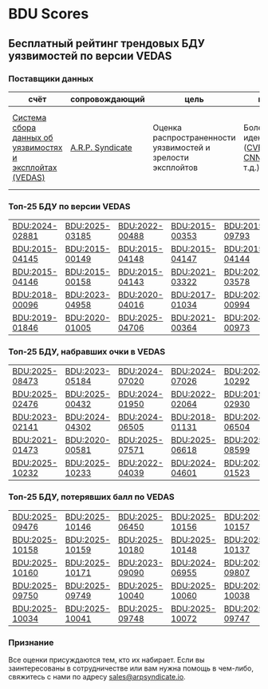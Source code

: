 
# BDU Scores
## Бесплатный рейтинг трендовых БДУ уязвимостей по версии VEDAS

### Поставщики данных
| счёт | cопровождающий | цель | покрытие | определение | частота |
| ----- | ---------- | ------- | -------- | ----------- | --------- |
| [Система сбора данных об уязвимостях и эксплойтах (VEDAS)](https://vedas.arpsyndicate.io) | [A.R.P. Syndicate](https://www.arpsyndicate.io) | Оценка распространенности уязвимостей и зрелости эксплойтов | Более 150 идентификаторов ([CVE](https://github.com/ARPSyndicate/cve-scores), [EUVD](https://github.com/ARPSyndicate/euvd-scores), [CNNVD](https://github.com/ARPSyndicate/cnnvd-scores), [BDU](https://github.com/ARPSyndicate/bdu-scores) и т.д.) | Аналитические данные с открытым исходным кодом (OSINT), полученные от [Exploit Observer](https://www.exploit.observer) | 12-16 часов |



<h3>Топ-25 БДУ по версии VEDAS</h3>

<table>
  <tr>
    <td><a href='https://vedas.arpsyndicate.io/?vuln=BDU:2024-02881'>BDU:2024-02881</a></td>
    <td><a href='https://vedas.arpsyndicate.io/?vuln=BDU:2025-03185'>BDU:2025-03185</a></td>
    <td><a href='https://vedas.arpsyndicate.io/?vuln=BDU:2022-00488'>BDU:2022-00488</a></td>
    <td><a href='https://vedas.arpsyndicate.io/?vuln=BDU:2015-00353'>BDU:2015-00353</a></td>
    <td><a href='https://vedas.arpsyndicate.io/?vuln=BDU:2015-09793'>BDU:2015-09793</a></td>
  </tr>
  <tr>
    <td><a href='https://vedas.arpsyndicate.io/?vuln=BDU:2015-04145'>BDU:2015-04145</a></td>
    <td><a href='https://vedas.arpsyndicate.io/?vuln=BDU:2015-00149'>BDU:2015-00149</a></td>
    <td><a href='https://vedas.arpsyndicate.io/?vuln=BDU:2015-04148'>BDU:2015-04148</a></td>
    <td><a href='https://vedas.arpsyndicate.io/?vuln=BDU:2015-04147'>BDU:2015-04147</a></td>
    <td><a href='https://vedas.arpsyndicate.io/?vuln=BDU:2015-04144'>BDU:2015-04144</a></td>
  </tr>
  <tr>
    <td><a href='https://vedas.arpsyndicate.io/?vuln=BDU:2015-04146'>BDU:2015-04146</a></td>
    <td><a href='https://vedas.arpsyndicate.io/?vuln=BDU:2015-00158'>BDU:2015-00158</a></td>
    <td><a href='https://vedas.arpsyndicate.io/?vuln=BDU:2015-04143'>BDU:2015-04143</a></td>
    <td><a href='https://vedas.arpsyndicate.io/?vuln=BDU:2021-03322'>BDU:2021-03322</a></td>
    <td><a href='https://vedas.arpsyndicate.io/?vuln=BDU:2021-03578'>BDU:2021-03578</a></td>
  </tr>
  <tr>
    <td><a href='https://vedas.arpsyndicate.io/?vuln=BDU:2018-00096'>BDU:2018-00096</a></td>
    <td><a href='https://vedas.arpsyndicate.io/?vuln=BDU:2023-04958'>BDU:2023-04958</a></td>
    <td><a href='https://vedas.arpsyndicate.io/?vuln=BDU:2020-04016'>BDU:2020-04016</a></td>
    <td><a href='https://vedas.arpsyndicate.io/?vuln=BDU:2017-01034'>BDU:2017-01034</a></td>
    <td><a href='https://vedas.arpsyndicate.io/?vuln=BDU:2023-00994'>BDU:2023-00994</a></td>
  </tr>
  <tr>
    <td><a href='https://vedas.arpsyndicate.io/?vuln=BDU:2019-01846'>BDU:2019-01846</a></td>
    <td><a href='https://vedas.arpsyndicate.io/?vuln=BDU:2020-01005'>BDU:2020-01005</a></td>
    <td><a href='https://vedas.arpsyndicate.io/?vuln=BDU:2025-04706'>BDU:2025-04706</a></td>
    <td><a href='https://vedas.arpsyndicate.io/?vuln=BDU:2021-00364'>BDU:2021-00364</a></td>
    <td><a href='https://vedas.arpsyndicate.io/?vuln=BDU:2024-00973'>BDU:2024-00973</a></td>
  </tr>
</table>


<h3>Топ-25 БДУ, набравших очки в VEDAS</h3>

<table>
  <tr>
    <td><a href='https://vedas.arpsyndicate.io/?vuln=BDU:2025-08473'>BDU:2025-08473</a></td>
    <td><a href='https://vedas.arpsyndicate.io/?vuln=BDU:2023-05184'>BDU:2023-05184</a></td>
    <td><a href='https://vedas.arpsyndicate.io/?vuln=BDU:2024-07020'>BDU:2024-07020</a></td>
    <td><a href='https://vedas.arpsyndicate.io/?vuln=BDU:2024-07026'>BDU:2024-07026</a></td>
    <td><a href='https://vedas.arpsyndicate.io/?vuln=BDU:2024-10292'>BDU:2024-10292</a></td>
  </tr>
  <tr>
    <td><a href='https://vedas.arpsyndicate.io/?vuln=BDU:2025-02476'>BDU:2025-02476</a></td>
    <td><a href='https://vedas.arpsyndicate.io/?vuln=BDU:2025-00432'>BDU:2025-00432</a></td>
    <td><a href='https://vedas.arpsyndicate.io/?vuln=BDU:2024-01950'>BDU:2024-01950</a></td>
    <td><a href='https://vedas.arpsyndicate.io/?vuln=BDU:2022-02064'>BDU:2022-02064</a></td>
    <td><a href='https://vedas.arpsyndicate.io/?vuln=BDU:2019-02930'>BDU:2019-02930</a></td>
  </tr>
  <tr>
    <td><a href='https://vedas.arpsyndicate.io/?vuln=BDU:2023-02141'>BDU:2023-02141</a></td>
    <td><a href='https://vedas.arpsyndicate.io/?vuln=BDU:2024-04302'>BDU:2024-04302</a></td>
    <td><a href='https://vedas.arpsyndicate.io/?vuln=BDU:2024-06505'>BDU:2024-06505</a></td>
    <td><a href='https://vedas.arpsyndicate.io/?vuln=BDU:2018-01131'>BDU:2018-01131</a></td>
    <td><a href='https://vedas.arpsyndicate.io/?vuln=BDU:2024-06504'>BDU:2024-06504</a></td>
  </tr>
  <tr>
    <td><a href='https://vedas.arpsyndicate.io/?vuln=BDU:2021-01473'>BDU:2021-01473</a></td>
    <td><a href='https://vedas.arpsyndicate.io/?vuln=BDU:2020-00581'>BDU:2020-00581</a></td>
    <td><a href='https://vedas.arpsyndicate.io/?vuln=BDU:2025-07571'>BDU:2025-07571</a></td>
    <td><a href='https://vedas.arpsyndicate.io/?vuln=BDU:2025-06618'>BDU:2025-06618</a></td>
    <td><a href='https://vedas.arpsyndicate.io/?vuln=BDU:2025-08599'>BDU:2025-08599</a></td>
  </tr>
  <tr>
    <td><a href='https://vedas.arpsyndicate.io/?vuln=BDU:2025-10232'>BDU:2025-10232</a></td>
    <td><a href='https://vedas.arpsyndicate.io/?vuln=BDU:2025-10233'>BDU:2025-10233</a></td>
    <td><a href='https://vedas.arpsyndicate.io/?vuln=BDU:2022-04039'>BDU:2022-04039</a></td>
    <td><a href='https://vedas.arpsyndicate.io/?vuln=BDU:2024-04601'>BDU:2024-04601</a></td>
    <td><a href='https://vedas.arpsyndicate.io/?vuln=BDU:2023-01523'>BDU:2023-01523</a></td>
  </tr>
</table>


<h3>Топ-25 БДУ, потерявших балл по VEDAS</h3>

<table>
  <tr>
    <td><a href='https://vedas.arpsyndicate.io/?vuln=BDU:2025-09476'>BDU:2025-09476</a></td>
    <td><a href='https://vedas.arpsyndicate.io/?vuln=BDU:2025-10146'>BDU:2025-10146</a></td>
    <td><a href='https://vedas.arpsyndicate.io/?vuln=BDU:2025-06450'>BDU:2025-06450</a></td>
    <td><a href='https://vedas.arpsyndicate.io/?vuln=BDU:2025-10156'>BDU:2025-10156</a></td>
    <td><a href='https://vedas.arpsyndicate.io/?vuln=BDU:2025-10157'>BDU:2025-10157</a></td>
  </tr>
  <tr>
    <td><a href='https://vedas.arpsyndicate.io/?vuln=BDU:2025-10158'>BDU:2025-10158</a></td>
    <td><a href='https://vedas.arpsyndicate.io/?vuln=BDU:2025-10159'>BDU:2025-10159</a></td>
    <td><a href='https://vedas.arpsyndicate.io/?vuln=BDU:2025-10180'>BDU:2025-10180</a></td>
    <td><a href='https://vedas.arpsyndicate.io/?vuln=BDU:2025-10148'>BDU:2025-10148</a></td>
    <td><a href='https://vedas.arpsyndicate.io/?vuln=BDU:2025-10137'>BDU:2025-10137</a></td>
  </tr>
  <tr>
    <td><a href='https://vedas.arpsyndicate.io/?vuln=BDU:2025-10160'>BDU:2025-10160</a></td>
    <td><a href='https://vedas.arpsyndicate.io/?vuln=BDU:2025-10171'>BDU:2025-10171</a></td>
    <td><a href='https://vedas.arpsyndicate.io/?vuln=BDU:2023-09090'>BDU:2023-09090</a></td>
    <td><a href='https://vedas.arpsyndicate.io/?vuln=BDU:2024-06955'>BDU:2024-06955</a></td>
    <td><a href='https://vedas.arpsyndicate.io/?vuln=BDU:2025-09807'>BDU:2025-09807</a></td>
  </tr>
  <tr>
    <td><a href='https://vedas.arpsyndicate.io/?vuln=BDU:2025-09750'>BDU:2025-09750</a></td>
    <td><a href='https://vedas.arpsyndicate.io/?vuln=BDU:2025-09749'>BDU:2025-09749</a></td>
    <td><a href='https://vedas.arpsyndicate.io/?vuln=BDU:2025-10040'>BDU:2025-10040</a></td>
    <td><a href='https://vedas.arpsyndicate.io/?vuln=BDU:2025-10060'>BDU:2025-10060</a></td>
    <td><a href='https://vedas.arpsyndicate.io/?vuln=BDU:2025-10038'>BDU:2025-10038</a></td>
  </tr>
  <tr>
    <td><a href='https://vedas.arpsyndicate.io/?vuln=BDU:2025-10034'>BDU:2025-10034</a></td>
    <td><a href='https://vedas.arpsyndicate.io/?vuln=BDU:2025-10041'>BDU:2025-10041</a></td>
    <td><a href='https://vedas.arpsyndicate.io/?vuln=BDU:2025-09748'>BDU:2025-09748</a></td>
    <td><a href='https://vedas.arpsyndicate.io/?vuln=BDU:2025-10072'>BDU:2025-10072</a></td>
    <td><a href='https://vedas.arpsyndicate.io/?vuln=BDU:2025-09747'>BDU:2025-09747</a></td>
  </tr>
</table>


### Признание
Все оценки присуждаются тем, кто их набирает.
Если вы заинтересованы в сотрудничестве или вам нужна помощь в чем-либо, свяжитесь с нами по адресу [sales@arpsyndicate.io](mailto:sales@arpsyndicate.io).

